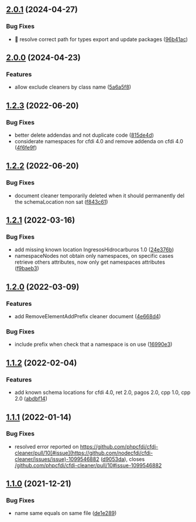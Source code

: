 ## [2.0.1](https://github.com/nodecfdi/cfdi-cleaner/compare/v2.0.0...v2.0.1) (2024-04-27)

### Bug Fixes

- :bug: resolve correct path for types export and update packages ([96b41ac](https://github.com/nodecfdi/cfdi-cleaner/commit/96b41ac4714f44a1073c097f5af79f21a8a6908b))

## [2.0.0](https://github.com/nodecfdi/cfdi-cleaner/compare/v1.4.2...v2.0.0) (2024-04-23)

### Features

- allow exclude cleaners by class name ([5a6a5f8](https://github.com/nodecfdi/cfdi-cleaner/commit/5a6a5f821da8ef0383ef82dfcbb79c53ed81d2e2))

## [1.2.3](https://github.com/nodecfdi/cfdi-cleaner/compare/v1.2.2...v1.2.3) (2022-06-20)

### Bug Fixes

- better delete addendas and not duplicate code ([815de4d](https://github.com/nodecfdi/cfdi-cleaner/commit/815de4dc9a1a82bd7e0096e142d78485f74ad605))
- considerate namespaces for cfdi 4.0 and remove addenda on cfdi 4.0 ([4f6fe9f](https://github.com/nodecfdi/cfdi-cleaner/commit/4f6fe9f17528e16256124903d1c642eee34ed37e))

## [1.2.2](https://github.com/nodecfdi/cfdi-cleaner/compare/v1.2.1...v1.2.2) (2022-06-20)

### Bug Fixes

- document cleaner temporarily deleted when it should permanently del the schemaLocation non sat ([f843c61](https://github.com/nodecfdi/cfdi-cleaner/commit/f843c6141774f219b1e25086418b8cf9f2f424dd))

## [1.2.1](https://github.com/nodecfdi/cfdi-cleaner/compare/v1.2.0...v1.2.1) (2022-03-16)

### Bug Fixes

- add missing known location IngresosHidrocarburos 1.0 ([24e376b](https://github.com/nodecfdi/cfdi-cleaner/commit/24e376b777753dff48049c4c7b7541813314ce37))
- namespaceNodes not obtain only namespaces, on specific cases retrieve others attributes, now only get namespaces attributes ([f9baeb3](https://github.com/nodecfdi/cfdi-cleaner/commit/f9baeb323a2f368c85bb432fcbceedc66fd4efdd))

## [1.2.0](https://github.com/nodecfdi/cfdi-cleaner/compare/v1.1.2...v1.2.0) (2022-03-09)

### Features

- add RemoveElementAddPrefix cleaner document ([4e668d4](https://github.com/nodecfdi/cfdi-cleaner/commit/4e668d46bb8900ff892db6040a4735dff0223560))

### Bug Fixes

- include prefix when check that a namespace is on use ([16990e3](https://github.com/nodecfdi/cfdi-cleaner/commit/16990e3a88f8ba527074ed8fa95cb542ed45d2d3))

## [1.1.2](https://github.com/nodecfdi/cfdi-cleaner/compare/v1.1.1...v1.1.2) (2022-02-04)

### Features

- add known schema locations for cfdi 4.0, ret 2.0, pagos 2.0, cpp 1.0, cpp 2.0 ([abdbf14](https://github.com/nodecfdi/cfdi-cleaner/commit/abdbf14aa9762f451910e5ea096400310ef03aff))

## [1.1.1](https://github.com/nodecfdi/cfdi-cleaner/compare/v1.1.0...v1.1.1) (2022-01-14)

### Bug Fixes

- resolved error reported on https://github.com/phpcfdi/cfdi-cleaner/pull/10[#issue](https://github.com/nodecfdi/cfdi-cleaner/issues/issue)-1099546882 ([d9053da](https://github.com/nodecfdi/cfdi-cleaner/commit/d9053da78eb38fc7de3a34e9b9da6fe47b0682de)), closes [/github.com/phpcfdi/cfdi-cleaner/pull/10#issue-1099546882](https://github.com/nodecfdi//github.com/phpcfdi/cfdi-cleaner/pull/10/issues/issue-1099546882)

## [1.1.0](https://github.com/nodecfdi/cfdi-cleaner/compare/de1e289e906a6635e8b8244a9e27adfc44c84e45...v1.1.0) (2021-12-21)

### Bug Fixes

- name same equals on same file ([de1e289](https://github.com/nodecfdi/cfdi-cleaner/commit/de1e289e906a6635e8b8244a9e27adfc44c84e45))
